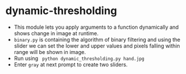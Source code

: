 # dynamic-thresholding

- This module lets you apply arguments to a function dynamically and shows change in image at runtime.
- <code>binary.py</code> is containing the algorithm of binary filtering and using the slider we can set the lower and upper values and pixels falling within range will be shown in image.
- Run using <code> python dynamic_thresholding.py hand.jpg </code>
- Enter <code>gray</code> at next prompt to create two sliders.